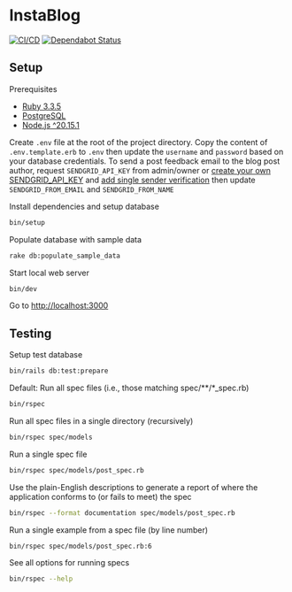 # InstaBlog

[![CI/CD](https://github.com/binos30/blog-app/actions/workflows/ci.yml/badge.svg)](https://github.com/binos30/blog-app/actions/workflows/ci.yml)
[![Dependabot Status](https://badgen.net/github/dependabot/binos30/blog-app?icon=dependabot)](https://dependabot.com)

## Setup

Prerequisites

- [Ruby 3.3.5](https://github.com/rbenv/rbenv)
- [PostgreSQL](https://www.postgresql.org/download/)
- [Node.js ^20.15.1](https://github.com/nvm-sh/nvm)

Create `.env` file at the root of the project directory. Copy the content of `.env.template.erb` to `.env` then update the `username` and `password` based on your database credentials. To send a post feedback email to the blog post author, request `SENDGRID_API_KEY` from admin/owner or [create your own SENDGRID_API_KEY](https://docs.sendgrid.com/ui/account-and-settings/api-keys) and [add single sender verification](https://docs.sendgrid.com/ui/sending-email/sender-verification) then update `SENDGRID_FROM_EMAIL` and `SENDGRID_FROM_NAME`

Install dependencies and setup database

```bash
bin/setup
```

Populate database with sample data

```bash
rake db:populate_sample_data
```

Start local web server

```bash
bin/dev
```

Go to [http://localhost:3000](http://localhost:3000)

## Testing

Setup test database

```bash
bin/rails db:test:prepare
```

Default: Run all spec files (i.e., those matching spec/\*\*/\*\_spec.rb)

```bash
bin/rspec
```

Run all spec files in a single directory (recursively)

```bash
bin/rspec spec/models
```

Run a single spec file

```bash
bin/rspec spec/models/post_spec.rb
```

Use the plain-English descriptions to generate a report of where the application conforms to (or fails to meet) the spec

```bash
bin/rspec --format documentation spec/models/post_spec.rb
```

Run a single example from a spec file (by line number)

```bash
bin/rspec spec/models/post_spec.rb:6
```

See all options for running specs

```bash
bin/rspec --help
```

